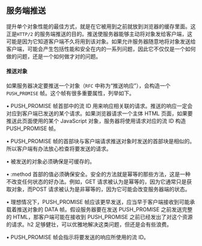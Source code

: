 ## 服务端推送

提升单个对象性能的最佳方式，就是在它被用到之前就放到浏览器的缓存里面。这正是`HTTP/2` 的服务端推送的目的。推送使服务器能够主动将对象发给客户端，这可能是因为它知道客户端不久将用到该对象。如果允许服务器随意地将对象发送给客户端，可能会产生包括性能和安全在内的一系列问题，因此它不仅仅是一个如何做的问题，还是一个如何做才对的问题。

#### 推送对象

如果服务器决定要推送一个对象（`RFC` 中称为“推送响应”），会构造一个 `PUSH`_`PROMISE` 帧。这个帧有很多重要属性，列举如下。

• PUSH_PROMISE 帧首部中的流 ID 用来响应相关联的请求。推送的响应一定会对应到客户端已发送的某个请求。如果浏览器请求一个主体 HTML 页面，如果要推送此页面使用的某个 JavaScript 对象，服务器将使用请求对应的流 ID 构造 PUSH_PROMISE 帧。

• PUSH_PROMISE 帧的首部块与客户端请求推送对象时发送的首部块是相似的。所以客户端有办法放心检查将要发送的请求。

• 被发送的对象必须确保是可缓存的。

• :method 首部的值必须确保安全。安全的方法就是幂等的那些方法，这是一种不改变任何状态的好办法。例如，GET 请求被认为是幂等的，因为它通常只是获取对象，而POST 请求被认为是非幂等的，因为它可能会改变服务器端的状态。

• 理想情况下，PUSH_PROMISE 帧应该更早发送，应当早于客户端接收到可能承载着推送对象的 DATA 帧。假设服务器要在发送 PUSH_PROMISE 之前发送完整的 HTML，那客户端可能在接收到 PUSH_PROMISE 之前已经发出了对这个资源的请求。h2 足够健壮，可以优雅地解决这类问题，但还是会有些浪费。

• PUSH_PROMISE 帧会指示将要发送的响应所使用的流 ID。

